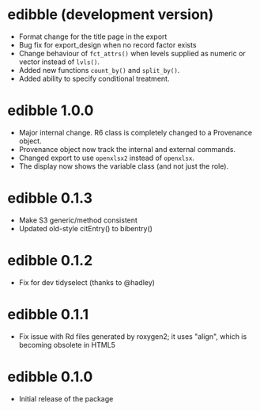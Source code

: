 # edibble (development version)

* Format change for the title page in the export
* Bug fix for export_design when no record factor exists
* Change behaviour of `fct_attrs()` when levels supplied as numeric or vector 
  instead of `lvls()`. 
* Added new functions `count_by()` and `split_by()`.
* Added ability to specify conditional treatment.

# edibble 1.0.0

* Major internal change. R6 class is completely changed to a Provenance object.
* Provenance object now track the internal and external commands. 
* Changed export to use `openxlsx2` instead of `openxlsx`. 
* The display now shows the variable class (and not just the role).

# edibble 0.1.3

* Make S3 generic/method consistent
* Updated old-style citEntry() to bibentry()

# edibble 0.1.2

* Fix for dev tidyselect (thanks to @hadley)

# edibble 0.1.1

* Fix issue with Rd files generated by roxygen2; it uses "align", which is becoming obsolete in HTML5

# edibble 0.1.0

* Initial release of the package
